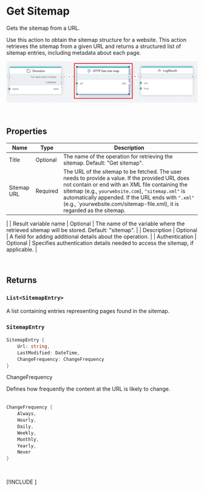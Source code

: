 # Get Sitemap

Gets the sitemap from a URL.

Use this action to obtain the sitemap structure for a website. 
This action retrieves the sitemap from a given URL and returns a structured list of sitemap entries, including metadata about each page.

![Sitemap Image](/images/flow/get-sitemap.png)

<br/>

## Properties

| Name                 | Type      | Description |
|----------------------|----------|-------------|
| Title           | Optional | The name of the operation for retrieving the sitemap. Default: "Get sitemap". |
| Sitemap URL     | Required | The URL of the sitemap to be fetched. The user needs to provide a value. If the provided URL does not contain or end with an XML file containing the sitemap (e.g., `yourwebsite.com`), `"sitemap.xml"` is automatically appended. If the URL ends with `".xml"` (e.g., `yourwebsite.com/sitemap-file.xml), it is regarded as the sitemap.
 |
| Result variable name | Optional | The name of the variable where the retrieved sitemap will be stored. Default: "sitemap". |
| Description     | Optional | A field for adding additional details about the operation. |
| Authentication  | Optional | Specifies authentication details needed to access the sitemap, if applicable. |

<br/>

## Returns

### `List<SitemapEntry>`

A list containing entries representing pages found in the sitemap.


### `SitemapEntry`
```csharp
SitemapEntry {
    Url: string,
    LastModified: DateTime,
    ChangeFrequency: ChangeFrequency
}
```

ChangeFrequency

Defines how frequently the content at the URL is likely to change.

```csharp

ChangeFrequency {
    Always,
    Hourly,
    Daily,
    Weekly,
    Monthly,
    Yearly,
    Never
}
```

<br/>

[!INCLUDE [](./__videos.md)]